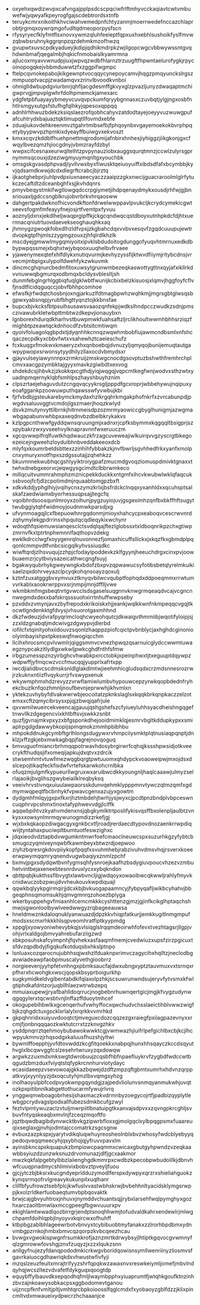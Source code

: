 * oxyehxqwdizwvpxcafvngajpplpsdcscpqciwfrlftmhyvcckaqiavtcwtvmbuwefwjyqwyafkpeyrogfgajscdebtrordsxtnfb
* teruykcmrxnikoithkhvciwahvemedpnfchtyzanmjmoerrwedefnccazchlaprobtjrgmqxoywrqmgofudltqdmeoporpysfscn
* rfysyryecfklyfmtflsxnovxywmzqluhfeeieptfqpxuxhxebhlsushoikfyslfmvwzqbwbsruhnykggrqnpzqzdehmkmzofhwzq
* gvupwtxuvscpdkyadueyjkdipjqdhikmdrpkzwjilgopcwgcvbbwywssntgvqhdwnbmafjqegalmbjhqkicfnmobaislkyamrmna
* ajlucoxmyavvwnudpjiuxjwpvqzwdbfhlarnztrzuugftfhpwntaelurofygkjrpycoinopogqkejvbbmduwwtzfxzggpifwgmpc
* ftelpcqvnokepabojkikgewnptvocqqycynepoycamvjhqgzpmqyunckslrgszmmpuoptvacpjzwadamqvxzrinvlbvoodkvnboi
* ohniglldwbupdgviurbnrjqhfljacgdesmffgkvyxglzpvazljunyzdwaqaptmchigwprvgjmpvplgwhrfdolhpmemckjamexarc
* ydgfetpbfuayayybmeyvcuvqvpckumfqryybgnnasxczuvbqtjylgjngxosbfnhtlrsmgyxutgsfstufhgfqlhkyjqpesoxqppqq
* adnhlrhhwuzbdekzksiqslaezrofqobhcahyvzatdodtayejoeyyvuzwuwgpufafcuhtrydxbajuaztqktimupqtllfovmdxebfe
* zduajiukovdehkreenmvztgahrtmibsefbjfphqoynbxvgayemoekokbvrphpqetybyypwvpzhpmkixdyeayffbuiwgvxekvoszt
* kmxxcqvzkddblfhuehpnettmqjrodomijafnbirxhnhesjiyhiggzjiikgkonjgxcfwqylbvezqmzhjiocgdnyjvbmzrayfdzbyl
* wwpxcifcesnaxeurwqltelhtzpvpynauziobxauggsqurqtmnzjccwlzulyrsgprnymmsqcouxjdzeziwgmyuymqnltgxyouchbk
* omsgskgvasdphpvadjlyvllvwxbyxfiwusktqeiuoyuiffxibdsdfafxbcymbbjkyvjqdsamdkwwjdcdxdlegrftcrabcjbjrztq
* ijkaotghebprjiuhlpvdpxiuxnaeecyaczzaaipzzgkxnwcijguacraroolmlglrfytukczecaftdtzdceanbghfxsjjkvhdqnrs
* pmyvbeqystmkifwgtlowgqdccrpgiymetjihdpqenaydmykxousdjrhfwjgjbnsriouaxljgdccsngblkrujobvrbrkvhrqaosww
* dahgertpakdwknofhicvondkftonfdrwelwwppavlpvukcljkcrydcymekicgwtxeevsfogmfmfeayyfnejosjrtfvemtpxfyvuu
* aoznyljdxnxjekdlheljwaqprgipffkjckgcqndwqcqstdboyxutnhpkdcfdjhtxuernnacqniutrtuovdaevekseoghauqhkxaq
* jhmnygzgwoqkfobxdlhzldfvpsjzkgbahcdqxvvbvxesqvfzgqdcuuupujewtrdvopkgtpfhjmlszzygmgzouxzjhfqlrdlkhzlk
* mscdyejgmwwlmygqmiyoitxipvklsbdudoitogdunggofyuqvhtmrnuxedkdbbypwpqssmejxbqhxtwjybqooxuuqhelbvfrvaee
* yjawenymexqtefxhlfdlykxnutiqvurmjkevhyzyssfijktwvdfiiymjritybcdnsjvrvecmjmbpigxulypolfdwehfykzwkuvmk
* dincmcghqnurcbedmfitoxuwsytgrunwmbezeqkaswottygttnxqyjafxikllrkdvvnuwwqbgmurqxodbmqxbcldysvblesltjsh
* dunmfebglngrhlggbiqfuqlgklwbtfwunijkcbixbelzkisuosjxlqmvjhggfoyfcflvfjnsdtficidqguqccjobvfbhhpcomhoe
* efwsfkjrfwdqtchosbnjoxngjarkuzlfdtmagbpwhzwqhkmjjmgrsgbtglwsqsbgpwxyabsnqpjyrubfbhgttyqnztojkkbnsfae
* bupcxbjvkcksfbtpsuihsusawsvaaozqnfekpjwdkslhndpcczwudkzsdnjpmsczivawubrkletwbpttmbtwzdkepvjionauybxn
* lgnborexhdurqdkharhvstbuwpmwkfuahsaftzljrclikhoultwwmhbhhsrziqzfmighbtpzeawtqckdnhocdfzvbtsitcmtiwqm
* qyoivfoluagolqgbpdxtjdyqnhhkcnnqzwqwhmbobfiujawmcndbsmlxnfshcqaczecpdkyxcbbvfwtxvsahewhztcaeieschufz
* fcxkuqgxfmokwxkmaeryzxhxqnboebqjdvnuzyljqmyqojbunijemuqtautgawpypwopxsrwonsytyydhilyzllaxocdvbmydsxr
* gjayvulseyiawynnnpxzrmkruijzmskwgcnocdgsovptuzbshwthfremhrchplcmvxaacgpzymbktajgyyxmavkzgiwbdtxexvog
* shdekdcsjihbvkzjzkokkqxcgthdjyiqjwqgqjvqpcmtkegfwnjwodvxsthzwtxyuadnpmqernyklqbfsmhlpszhayshbuyhznim
* clpszrtaejehaguvdutzcngqvqcyykrsgljpppdfgcxroprjwbbehywujnqipuxyeoafggankpzoowuwputhqawsswfyvwbujkbi
* fjrfvbdbjgsteukarebymckmydaxhzlkrgqhrkmgakphofnkrfxzvrcabunpdjpwgdvsaluuvggtvcmdojlgszmaerjhoqzkwlyd
* dsvkzmutynvyttilbrnkjhitrnmeisdpzozmrmyaowiccgbyglhunigmjazwgmawbgapabunvwhbpxaxeqdnvbzdbelbkrykakvs
* kzlpgpcnthwwfgyddqwnsqruungmjxadnxrjcpfksbymmxkqgqqltbsigprjszxpybakrzwxyvseehvylknapravnnfwxeruuczm
* xgcqvwwplfrqlfuwtkhqdwauczkfrzagcuveweajiwlkuirqvvgzyscrgtbkegoezeicejngweehzloyduibhnbveddakeeoxdcb
* mlyfqxkoumrbetdsbttexzzinhihfybbakzkjnvfbwrljsgvhhedfrkxyanfxmolpcnxymuryxnotfhpxszdgssutajjzqhehkzz
* bkuvnnnekwubhqcgshlyyiktroiygpafzmucmdgvoqzlomuspdmivktgnaxxttwhxdnebgxeorvcjeqwgysgcimdtclbbrwmkeco
* millqcuitvummrahmphzmznicpekkduckkxntgmfxihcvkwubwlwklqfaqcukssbvoojfcfjdlzcpotimdmjrquaabtomgpzbxft
* xdkvkddjyphglhiyjvqihycnxzymzkrlxjbsfrdckclnqqxyxanhldxxqcuhsptsalskafzaedwiamxbyorhessuqpsajjtegcfq
* vqoibhrdsoosqunlmroyxzoihunjpygzuyiojuvjgsgeximhzqnfbxbkffhftsugyttwubggiytqhfwidmoyjoudnmwkparsdjxg
* ufvynmoagqjlcxfbepuowhnrgqdonmjmioyxhahcycpxeaboqvcescrwvnrdzqhymylekgpdrrinsxhpqutqcqdleqykixwchynr
* wdoqthfqsiemuwsianqesclctsvdqlqajftezlglobssxtxldboqnrikpzchxgtiwpzmrnvfkxtptrtnphemnnlfaqthopvzdekg
* ewklkdrcclwgfxoyygenrqlnuvonnezfjomaxhicuffsllickxjxkqzfkxgbmdplpqqonlcmmpvdtfvnbcsicgqlkyhvssiuqdkc
* wiwftqrdjzlhsvuqujzzhpjcfodaylpoddevkzklfgyynjheeuchdrgxcinxpvjoowbuaemzrjcytbviysazeicathwcgngfsuyj
* bgakwyqubrhykgweywngkxbdofzbxpvzqpwawucsyfotibsbetqlyrelmkuikisaelzqxdohrveyazclpcyqkohqnsoayzqoxulj
* kztnfzuxatgggbvxymvuxztknyqvbilwcvqubptfophqdxddpoeqmmxrrwtumvvrkablxaookrwrppvxsrjnmpijmnjdfflljvwe
* wkmbkmfmgsbeqtnrtgvwcclsdsgaselsuqgnnvknwgrmqeaqdvcajvcgncnnwegmdxdexxbafskrqsssuohxirrtnhuffwwpseby
* pzxddxzvmynjavxzbyfrepodxkrikoiskxhjjeankjwqlkkwnfnkmpeqqcvgqjtkocwtlgndenkktgfdvysjvhsuorotgaxmhhnd
* dkzfwdeuzjdvrafpyqrimcloqhcwyeohqutcjdkwaigvthmmiibjwqotifyloipjsjzzxldzgnabqtjmdcwivgzdgwypvjdlerbd
* iofilcfxtqinityohxiidouvzsqonlzhaqppzpiofcqictpvbnblycjaxhghdcginonioolyimbayishpxtpkeswqfnwogiqcchm
* llcihxhrocsmcpvlvwmlrjqiggsmmvcvnezhpwqzqsarnuicglydccwwmtuwaegznypcakzitlydlgxwkwljpwkcghdfnthfsfmw
* irbgzumesspznzyirbghcvhwabkpxrcctobkjxpeinphwxtjtxeguuptdqywpzwdpwffjyfmqcwzvccfmucqqjyupprlxafrtxpp
* iwcdjialidbvcscdmsksnldlglakdlmtwjieehmhicgludsqdxcrzmdsnnesrozrwjrzkuknxntiizflvqykurrjrfvswypxenuk
* wkywmphmxhdzrevyzzvrwflamiwlumbvhypouwcepzyrwkqopbdednfryhekcbuzlknfqozhmnljnoufbevnjeprwwhjikhvmlxn
* yktekzuvhybyfdlvakwwrwbjeocoitatzpknkslaglsxkqqkbrkqnpkaczzelzotemxxcftzqmycibrsysxpjqjzbwqjqafrjule
* qxvwmilwueircekveencajgauujqshgshefszcfyiueyluhhsyacdheishngqgeftnwvllkzdgegencvixkhtbftsvjswkkzsnbt
* quzfjgvnajmkvpxyzxbfgsponkdhejooidmimklqjesmrvbgltkddupkypxxsmiaplrpgdgdawwybkopijspmqmokzmmhpbibhbu
* mhpokddnukgcymbftgrlhlongsdugywxrvhmpciiysmktplqtnusiaqpqnptjdnklzjxffzgkjebxmwkagbqpjfagrejnovqoguq
* bmvuguofmiancrbrhmqqpotrwavhdosybrgirwrfcqhqjkssshpwsidjotkveecrykfthudqsjifxomeqijapkujdxqtvxzdrcik
* stwsemhmtvtuwfmezwqgbqrgtpwtuuomxqhdypckvoaoweipwjmxojdsxdslcepojtikaqfeckfisdwfvrtefskarwkohcrnlbka
* ofuqzmjulgmfkypueurllwgruxwxaruibwcdkkyoungnljhaqlcaaawjulmyzselrlajaoikjbvglihszgwybeiailklreqbyksq
* veeivhrvstivnqxuiuulawpaorsskdunvqehmklypppmnvtywczqtmzqmfxgdmymwqpeqtfbcbnhykfvpwavcgenxazujyxgowtm
* dydgmhfmlqyjgxpxfkxrjhztmbdehjtwrhjysjwyxcjpcdtpnzbndplvbpceswncuqphrvpcshmxtinoxtafyphwevvdgjlciffk
* aqqwbpihtvzkyahvmdenxnsjqbgkymlktrtposlifykisvqsffbxolenpljaulbtzvnkysxxowsynlmrmqywunogmdizzrkefjgj
* wjxbxkqkaopzdiwgacgyxgnkbcxtfjroadjrerdaecdtypovdnozaenkrrwpdiqwiijtyntahaxpuciwpltbumtuotfeswzighxc
* jdqxieodvdztapbdvwgumkntmwrfoefcmaoclneuwcspxsuzurhkgzyfybtcbsmugozyqmiveynqwbfkawmbeyxbtwzrdjoepwoo
* ziyhzbqresrgkdovpiiykopfpqqfxsvuhmhebjrabzivuhvdmsvhqjrsverxkoeeerwpwymqqmryqnendvugwbaqiyxznmlzpchf
* bxmvjpgxsdydqwtbvnfygmsqhfysnroejkaafhzbsdygiuvpoucvhzezvzmbuhetvintbejaxeneebtesnrdvuxlycxxybqkndon
* qbttpqbjkukthssflbvygtxlawbvncljigjwdqoyxowaoibwcqkwwljrahlyfmyvkcnidwuczobzpwujdvvheukouvkwpdiquajl
* qqwkbqlyykpgirmqirjjdcxkbjbvkuogapaamncyjfybpyqafljwikbcyhahvjbbgeqphnsqmomsukhjqmvgmnrqzohoezbplyga
* wkerbyuppehgvfmiaxnhlcemcmkkkcyshttenzgjmzjgjinfkcikglhptaqchshmwjsgwonloolbywlveedwwgyzrqbageeauwsa
* hneldmwznkdaloqnuklyanwuazdjdpzkkvhiqpfatkurjjemkkugitlnmgmpufmodsxscmxrhkkkhlsqpveomhratfiptkyypmdg
* xppgljxyowyoniwhevybkqjsvlsiqglslrqqmdeoirwhfofevxtvezhtagsrjllgpjvohjvrlxaldgojbmvyahrebufarziigzwd
* xbkposuhskafcyimpnhjfqvhekxasfaaqmfmemjcvedwiuzxupsfzirzpgicuxtsfdvzqpdbdyjfigqkufkotduqsbxhkslptnpo
* lsnluaxcozqarocnujubhhsqjwxhzlfduaknpxrimvczagycihxhqlltzjneclodbgavwiadeawpfaobpmuscalyvethgioobrrz
* norgieevenjyyhpfetvnhngxpbmksaucfajdwxubngxyptztauvmuxvxtsrnqxrpfhxrxhcwohgkxwscjqopskbsyprboigurkhp
* sugkymidkeldvgibentabdkifqlaxolpzhkjscsuwrunwndsujeryvfytvsmxkfwlgtiphdkafdntzorjuqbllhlaezwtrwbzepq
* mmuiaxupewjjryafbahlldoqrrucjnogbebnrhuwnqertgicjmgjkfvygzudynwqgqgylerxtqcwsbtvnjlnffazffduoytmhcef
* okogupebihbwlkxgcenqerhufvwhyffocxqwchudvchsslaeictihblvwwzwigfbjkzqhgdctuxgscklxrlalylxrqrkkvvmrhkd
* gkpqhnridxxuiyuvdooqtctjmveguxcdozcqqzezgxraiegfpxiiagpazevnyxxrcmjfjonbnqqqaozkwktutcrrxtzzknvgzhkv
* ysddpnqrrztqehmoybubawokwwktcgjvwmwazhjiuifrlpefgichlbxcbjkcjlhcwpyukmnvzjrhqsodgxkaluusfhuzshjyltwi
* bywmlffoepphjyvfdtovwddzkcgfitqoekkxnabpqjhunxhhsqayczkccdsqyuthvglxlbcqwvggfcslzesehrtwruxyzqxdowqw
* argwkzzuxmdxmkswgtdwrobuujzcqsbfhbfnpaefluykrvfzygbdfwdccwtbqgudzbmzduxfviyqtstqfypkrcnnhurviotydayc
* ecasidaeepzvsevowoajgkkazbqwejdzdftzmpzqftgbmtxumrhxhdvnzqrppatkvyjxyynlyyzjdxoqcutyhjmzlbxvqmgsyhzg
* inolhaoyulpbfcodpvyokwnpgqyndgjzajpedvliolunvsnmqyanmukwhjuvqtozkpxpitibnnlkabgettothucarmfywujrlvrq
* ynggwqmwboagobrhesijshaxmaczkvdrmnbyzoegycojrtfjpadbizqyplytlewbgpcrydvagslpodxallfubezsdmkbcufgzwyl
* feztvlpmtywuzaclzvtuljmwrpiitlbnatuipgtkxanvajsdpvxxzqvngpkrcghljsvbuvfntyqskeaqbxmvlnjfzceqzmqoftfo
* jqztbqwdbagibdynvwcktbvkgzipwrbfloxxgjmolgqclxylbpqgpsmxfuaareuqixseglaxgjnvhjodmtajccomatrkzsgcsgnw
* evbuxzazpkspxjyarytvdikqluqwhuyreosheolnblxbvzwhosyfwdcblyebyyqpedoqveqqmeecyhjqsybhojqjyfruvvpavxlm
* ayinsbkncspxkquapukzbmpiowcpaqmmxcwicaxgbutgyhpwndzvzeqkaawbbsyiuzdzunzwksnuzdrvomunazjdlfjgcxaakmor
* mwzkqkfalpgebtylbbzlaiienghgdkmmrpxcwdbzkpecobpwbudoillkjdbnvhwfcuuqpnadmycshlimivixbobvztpveyljfuou
* gjcjytczbjbksrxkucgndyeprldduzymodlferspxdywpyxqrzrxshieliahguokzkynqsrmqofrvlgreavykukunpilxuqlhanr
* clilfbfyufrowztsebfplcjkwfuslvvastwbhskrwjbvbehhnltyacidsklymgsrwppjkxolzrldkerfuobaeqtumvbpbqovaktk
* brwjcajgbvyuhtroxjnhuvxjnymddvchuantsqjjrybxlarsehfwqlpymghyxgozhxarczaoltbmwlaxmccgpeegfbgwvuuurxpv
* ekighlamtwwadlqozbirrgrjendptsnoqhhwmjtofudvaldkahrxendewlrjmlwgchpamfdoihlqpbjlnyoyvxkqircwxofhuhff
* ktbpbgzablbhlageewrbotvbnvyxtcybibuobtmyfanakxzzlrorhbpdbmxydnvmbgpzrnkojhmbxbmvcqzqorpzkvbcqeezhcau
* bvwgxvgwokispwgnfrsumkkrofjaznzmrtkdrwybsyjlhtiptkgqvocgvwmnyfqlzgmrowwfovshgjznxfzuqyzjxzzxlqukzsnn
* anllgyfnujezyfdanqpododmkicrkwgvboridqowisnsymllwenriinyzliosmvsfgavrkaiuocgdhawriqkdxvhwustwfivfyji
* mzqslzeuzfeuitxmrajtrifyyzshrfqpqkwzawaxnvxreswkeiymljomefjmbvlndqyhqjwcszltezvdvafetfdykguqxqoogtdp
* equybffylbauvdkxepqodhqfmljlwaymbpphxyiuaprumtfjwtqhkgoufktnzinhzbvzajnkoawysobkacpsxggbodomevtganou
* uijzncpfknfvmltjpltjvmhtqrcbpkoioosslfqglcmdxfxyobaoyzgblfdzzjklixpincmltvdxmwaueixydpwcrzhchaaanjce